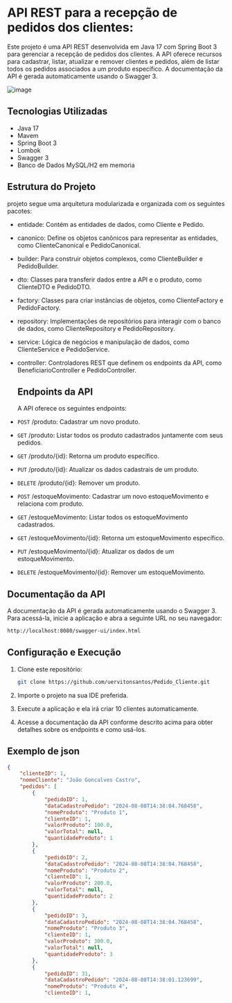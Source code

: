 # API REST para a recepção de pedidos dos clientes:

Este projeto é uma API REST desenvolvida em Java 17 com Spring Boot 3 para gerenciar a recepção de pedidos dos clientes. 
A API oferece recursos para cadastrar, listar, atualizar e remover clientes e pedidos, além de listar todos os pedidos 
associados a um produto específico. A documentação da API é gerada automaticamente usando o Swagger 3.

![image](https://github.com/user-attachments/assets/6ed80452-0cf7-4b1d-b5da-734bf0e78fe6)



## Tecnologias Utilizadas

- Java 17
- Mavem
- Spring Boot 3
- Lombok
- Swagger 3
- Banco de Dados MySQL/H2 em memoria

 ## Estrutura do Projeto

  projeto segue uma arquitetura modularizada e organizada com os seguintes pacotes:

* entidade: Contém as entidades de dados, como Cliente e Pedido.
* canonico: Define os objetos canônicos para representar as entidades, como ClienteCanonical e PedidoCanonical.
* builder: Para construir objetos complexos, como ClienteBuilder e PedidoBuilder.
* dto: Classes para transferir dados entre a API e o produto, como ClienteDTO e PedidoDTO.
* factory: Classes para criar instâncias de objetos, como ClienteFactory e PedidoFactory.
* repository: Implementações de repositórios para interagir com o banco de dados, como ClienteRepository e PedidoRepository.
* service: Lógica de negócios e manipulação de dados, como ClienteService e PedidoService.
* controller: Controladores REST que definem os endpoints da API, como BeneficiarioController e PedidoController.

  ## Endpoints da API

  A API oferece os seguintes endpoints:

* `POST` /produto: Cadastrar um novo produto.
* `GET` /produto: Listar todos os produto cadastrados juntamente com seus pedidos.
* `GET` /produto/{id}: Retorna um produto específico.
* `PUT` /produto/{id}: Atualizar os dados cadastrais de um produto.
* `DELETE` /produto/{id}: Remover um produto.

* `POST` /estoqueMovimento: Cadastrar um novo estoqueMovimento e relaciona com produto.
* `GET` /estoqueMovimento: Listar todos os estoqueMovimento cadastrados.
* `GET` /estoqueMovimento/{id}: Retorna um estoqueMovimento específico.
* `PUT` /estoqueMovimento/{id}: Atualizar os dados de um estoqueMovimento.
* `DELETE` /estoqueMovimento/{id}: Remover um estoqueMovimento.

## Documentação da API

A documentação da API é gerada automaticamente usando o Swagger 3. Para acessá-la, inicie a aplicação e abra a seguinte URL no seu navegador:

 ```bash
http://localhost:8080/swagger-ui/index.html
 ```

## Configuração e Execução

1. Clone este repositório:
   ```bash
   git clone https://github.com/uervitonsantos/Pedido_Cliente.git
   ```
   
2. Importe o projeto na sua IDE preferida.

3. Execute a aplicação e ela irá criar 10 clientes automaticamente.

4. Acesse a documentação da API conforme descrito acima para obter detalhes sobre os endpoints e como usá-los.

## Exemplo de json

```json
{
    "clienteID": 1,
    "nomeCliente": "João Goncalves Castro",
    "pedidos": [
        {
            "pedidoID": 1,
            "dataCadastroPedido": "2024-08-08T14:38:04.768458",
            "nomeProduto": "Produto 1",
            "clienteID": 1,
            "valorProduto": 100.0,
            "valorTotal": null,
            "quantidadeProduto": 1
        },
        {
            "pedidoID": 2,
            "dataCadastroPedido": "2024-08-08T14:38:04.768458",
            "nomeProduto": "Produto 2",
            "clienteID": 1,
            "valorProduto": 200.0,
            "valorTotal": null,
            "quantidadeProduto": 2
        },
        {
            "pedidoID": 3,
            "dataCadastroPedido": "2024-08-08T14:38:04.768458",
            "nomeProduto": "Produto 3",
            "clienteID": 1,
            "valorProduto": 300.0,
            "valorTotal": null,
            "quantidadeProduto": 3
        },
        {
            "pedidoID": 31,
            "dataCadastroPedido": "2024-08-08T14:38:01.123699",
            "nomeProduto": "Produto 4",
            "clienteID": 1,
     